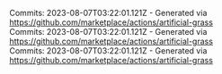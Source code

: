 Commits: 2023-08-07T03:22:01.121Z - Generated via https://github.com/marketplace/actions/artificial-grass
<br>
Commits: 2023-08-07T03:22:01.121Z - Generated via https://github.com/marketplace/actions/artificial-grass
<br>
Commits: 2023-08-07T03:22:01.121Z - Generated via https://github.com/marketplace/actions/artificial-grass
<br>
